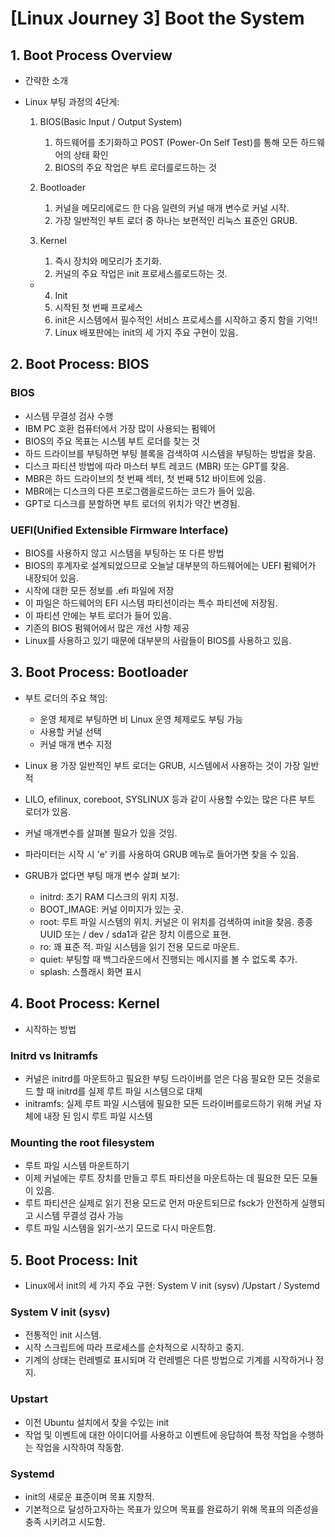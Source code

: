 # [Linux Journey 3] Boot the System
## 1. Boot Process Overview
- 간략한 소개
- Linux 부팅 과정의 4단게:
  1. BIOS(Basic Input / Output System)
     1. 하드웨어를 초기화하고 POST (Power-On Self Test)를 통해 모든 하드웨어의 상태 확인
     2. BIOS의 주요 작업은 부트 로더를로드하는 것
  
  2. Bootloader
      1. 커널을 메모리에로드 한 다음 일련의 커널 매개 변수로 커널 시작. 
      2. 가장 일반적인 부트 로더 중 하나는 보편적인 리눅스 표준인 GRUB.

  3. Kernel
      1. 즉시 장치와 메모리가 초기화. 
      2. 커널의 주요 작업은 init 프로세스를로드하는 것.

  - 4. Init
      1. 시작된 첫 번째 프로세스
      2. init은 시스템에서 필수적인 서비스 프로세스를 시작하고 중지 함을 기억!!
      3.  Linux 배포판에는 init의 세 가지 주요 구현이 있음.

## 2. Boot Process: BIOS
### BIOS
- 시스템 무결성 검사 수행
- IBM PC 호환 컴퓨터에서 가장 많이 사용되는 펌웨어
- BIOS의 주요 목표는 시스템 부트 로더를 찾는 것
- 하드 드라이브를 부팅하면 부팅 블록을 검색하여 시스템을 부팅하는 방법을 찾음.
- 디스크 파티션 방법에 따라 마스터 부트 레코드 (MBR) 또는 GPT를 찾음.
- MBR은 하드 드라이브의 첫 번째 섹터, 첫 번째 512 바이트에 있음.
- MBR에는 디스크의 다른 프로그램을로드하는 코드가 들어 있음.
- GPT로 디스크를 분할하면 부트 로더의 위치가 약간 변경됨.

### UEFI(Unified Extensible Firmware Interface)
- BIOS를 사용하지 않고 시스템을 부팅하는 또 다른 방법
- BIOS의 후계자로 설계되었으므로 오늘날 대부분의 하드웨어에는 UEFI 펌웨어가 내장되어 있음.
- 시작에 대한 모든 정보를 .efi 파일에 저장
- 이 파일은 하드웨어의 EFI 시스템 파티션이라는 특수 파티션에 저장됨.
- 이 파티션 안에는 부트 로더가 들어 있음.
- 기존의 BIOS 펌웨어에서 많은 개선 사항 제공
- Linux를 사용하고 있기 때문에 대부분의 사람들이 BIOS를 사용하고 있음.

## 3. Boot Process: Bootloader
- 부트 로더의 주요 책임:
  - 운영 체제로 부팅하면 비 Linux 운영 체제로도 부팅 가능
  - 사용할 커널 선택
  - 커널 매개 변수 지정 

- Linux 용 가장 일반적인 부트 로더는 GRUB, 시스템에서 사용하는 것이 가장 일반적
- LILO, efilinux, coreboot, SYSLINUX 등과 같이 사용할 수있는 많은 다른 부트 로더가 있음.
- 커널 매개변수를 살펴볼 필요가 있을 것임.
- 파라미터는 시작 시 'e' 키를 사용하여 GRUB 메뉴로 들어가면 찾을 수 있음.
- GRUB가 없다면 부팅 매개 변수 살펴 보기:
  - initrd: 초기 RAM 디스크의 위치 지정.
  - BOOT_IMAGE: 커널 이미지가 있는 곳.
  - root: 루트 파일 시스템의 위치. 커널은 이 위치를 검색하여 init을 찾음. 종종 UUID 또는 / dev / sda1과 같은 장치 이름으로 표현.
  - ro: 꽤 표준 적. 파일 시스템을 읽기 전용 모드로 마운트.
  - quiet: 부팅할 때 백그라운드에서 진행되는 메시지를 볼 수 없도록 추가.
  - splash: 스플래시 화면 표시

## 4. Boot Process: Kernel
-  시작하는 방법

### Initrd vs Initramfs
- 커널은 initrd를 마운트하고 필요한 부팅 드라이버를 얻은 다음 필요한 모든 것을로드 할 때 initrd를 실제 루트 파일 시스템으로 대체
- initramfs: 실제 루트 파일 시스템에 필요한 모든 드라이버를로드하기 위해 커널 자체에 내장 된 임시 루트 파일 시스템

### Mounting the root filesystem
- 루트 파일 시스템 마운트하기
- 이제 커널에는 루트 장치를 만들고 루트 파티션을 마운트하는 데 필요한 모든 모듈이 있음.
- 루트 파티션은 실제로 읽기 전용 모드로 먼저 마운트되므로 fsck가 안전하게 실행되고 시스템 무결성 검사 가능
- 루트 파일 시스템을 읽기-쓰기 모드로 다시 마운트함.

## 5. Boot Process: Init
- Linux에서 init의 세 가지 주요 구현: System V init (sysv) /Upstart / Systemd

### System V init (sysv)
- 전통적인 init 시스템.
- 시작 스크립트에 따라 프로세스를 순차적으로 시작하고 중지.
- 기계의 상태는 런레벨로 표시되며 각 런레벨은 다른 방법으로 기계를 시작하거나 정지.

### Upstart
- 이전 Ubuntu 설치에서 찾을 수있는 init
- 작업 및 이벤트에 대한 아이디어를 사용하고 이벤트에 응답하여 특정 작업을 수행하는 작업을 시작하여 작동함.

### Systemd
- init의 새로운 표준이며 목표 지향적.
- 기본적으로 달성하고자하는 목표가 있으며 목표를 완료하기 위해 목표의 의존성을 충족 시키려고 시도함.
